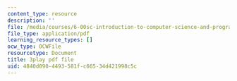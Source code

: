 ```yaml
---
content_type: resource
description: ''
file: /media/courses/6-00sc-introduction-to-computer-science-and-programming-spring-2011/4840d0904493581fc66534d421998c5c_ddtobc-AOK4.pdf
file_type: application/pdf
learning_resource_types: []
ocw_type: OCWFile
resourcetype: Document
title: 3play pdf file
uid: 4840d090-4493-581f-c665-34d421998c5c
---
```

